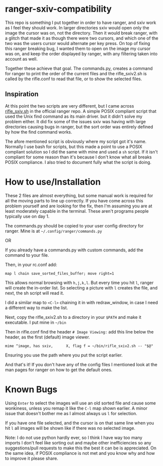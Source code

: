# ranger-sxiv-compatibility

This repo is something I put together in order to have ranger, and sxiv work as
I feel they should work. In larger directories sxiv would open only the image
the cursor was on, not the directory. Then it would break ranger, with a glitch
that made it as though there were two cursors, and which one of the two was the
users cursor would alternate per key press. On top of fixing this ranger
breaking bug, I wanted them to open on the image my cursor was on, and keep the
order displayed by ranger, with any filtering taken into account as well.

Together these achieve that goal.  The commands.py, creates a command for
ranger to print the order of the current files and the rifle_sxiv2.sh is called
by the rifle.conf to read that file, or to show the selected files.

## Inspiration

At this point the two scripts are very different, but I came across
[rifle_sxiv.sh](https://github.com/ranger/ranger/blob/master/examples/rifle_sxiv.sh)
in the official ranger repo. A simple POSIX compliant script that used the Unix
find command as its main driver. but it didn't solve my problem either. It did
fix some of the issues sxiv was having with large directories causing bugs in
ranger, but the sort order was entirely defined by how the find command works.

The afore mentioned script is obviously where my script got it's name. Normally
I use bash for scripts, but this made a point to use a POSIX compliant solution
so I did the same with mine and used a `sh` script. If it isn't compliant for
some reason than it's because I don't know what all breaks POSIX compliance.  I
also tried to document fully what the script is doing.

# How to use/Installation

These 2 files are almost everything, but some manual work is required for all
the moving parts to line up correctly.  If you have come across this problem
yourself and are looking for the fix, then I'm assuming you are at least
moderately capable in the terminal.  These aren't programs people typically use
on day 1.

The commands.py should be copied to your user config directory for ranger. Mine
is at `~/.config/ranger/commands.py`

OR

If you already have a commands.py with custom commands, add the command to your
file.

Then, in your rc.conf add:

`map l chain save_sorted_files_buffer; move right=1`

This allows normal browsing with `h,j,k,l`.  But every time you hit `l`, ranger
will create the in-order list. So selecting a picture with `l` creates the
file, and next, the sh script will read it.

I did a similar map to `<C-l>` chaining it in with redraw_window, in case I
need a different way to make the list.

Next, copy the rifle_sxiv2.sh to a directory in your `$PATH` and make it
executable. I put mine in `~/bin`

Then in rifle.conf find the header `# Image Viewing:` add this line below the
header, as the first (default) image viewer.

`mime ^image, has sxiv,      X, flag f = ~/bin/rifle_sxiv2.sh -- "$@"`

Ensuring you use the path where you put the script earlier.

And that's it!  If you don't have any of the config files I mentioned look at
the man pages for ranger on how to get the default ones.

# Known Bugs

Using `Enter` to select the images will use an old sorted file and cause some
wonkiness, unless you remap it like the `C-l` map shown earlier. A minor issue
that doesn't bother me as I almost always us `l` for selection.

If you have one file selected, and the cursor is on that same line when you hit
`l` all images will be shown like if there was no selected image.

Note: I do not use python hardly ever, so I think I have way too many imports I
don't feel like sorting out and maybe other inefficiencies so any
suggestions/pull requests to make this the best it can be is appreciated.  On
the same idea, if POSIX compliance is not met and you know why and how to
improve it please share.
